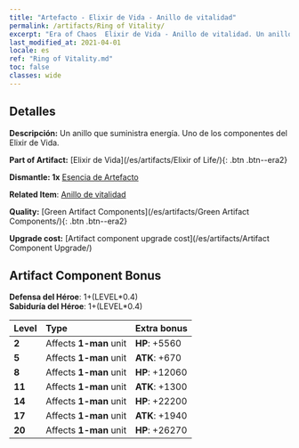 ```yaml
---
title: "Artefacto - Elixir de Vida - Anillo de vitalidad"
permalink: /artifacts/Ring of Vitality/
excerpt: "Era of Chaos  Elixir de Vida - Anillo de vitalidad. Un anillo que suministra energía. Uno de los componentes del Elixir de Vida."
last_modified_at: 2021-04-01
locale: es
ref: "Ring of Vitality.md"
toc: false
classes: wide
---
```




## Detalles

 **Descripción:** Un anillo que suministra energía. Uno de los componentes del Elixir de Vida.

 **Part of Artifact:** [Elixir de Vida](/es/artifacts/Elixir of Life/){: .btn .btn--era2}

 **Dismantle: 1x** [Esencia de Artefacto](/es/Items/con_905/)

 **Related Item**: [Anillo de vitalidad](/es/Items/art_106/)

 **Quality:** [Green Artifact Components](/es/artifacts/Green Artifact Components/){: .btn .btn--era2}

 **Upgrade cost:** [Artifact component upgrade cost](/es/artifacts/Artifact Component Upgrade/)

## Artifact Component Bonus

  **Defensa del Héroe**: 1+(LEVEL\*0.4)<br/>**Sabiduría del Héroe**: 1+(LEVEL\*0.4)

  |  Level  | Type |    Extra bonus  | 
  |:--------|:-----|:----------------| 
  | **2** | Affects **1-man** unit | **HP**: +5560 | 
  | **5** | Affects **1-man** unit | **ATK**: +670 | 
  | **8** | Affects **1-man** unit | **HP**: +12060 | 
  | **11** | Affects **1-man** unit | **ATK**: +1300 | 
  | **14** | Affects **1-man** unit | **HP**: +22200 | 
  | **17** | Affects **1-man** unit | **ATK**: +1940 | 
  | **20** | Affects **1-man** unit | **HP**: +26270 | 
